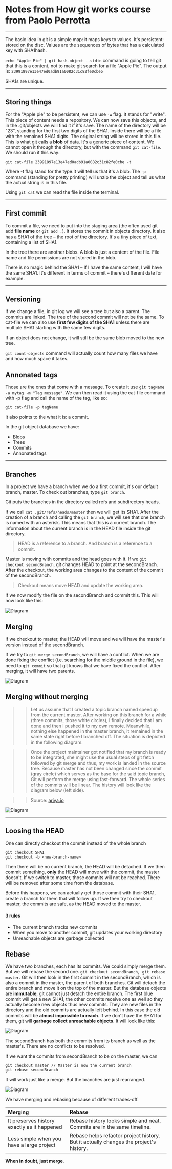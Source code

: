 # Notes from How git works course from Paolo Perrotta

---

The basic idea in git is a simple map: it maps keys to values. It's persistent: stored on the disc. Values are the sequences of bytes that has a calculated key with SHA1hash. 

`echo "Apple Pie" | git hash-object --stdin` command is going to tell git that this is a content, not to make git search for a file "Apple Pie". The output is: `23991897e13e47ed0adb91a0082c31c82fe0cbe5`

SHA1s are unique.

---

## Storing things

For the "Apple pie" to be persistent, we can use `-w` flag. It stands for "write". This piece of content needs a repository.
We can now save this objects, and in the .git/objects we will find it if it's save. The name of the directory will be "23", standing for the first two digits of the SHA1. Inside there will be a file with the remained SHA1 digits. The original string will be stored in this file. This is what git calls a **blob** of data. It's a generic piece of content. We cannot open it through the directory, but with the command `git cat-file`. We should run it this way:

```
git cat-file 23991897e13e47ed0adb91a0082c31c82fe0cbe -t
```

Where -t flag stand for the type.It will tell us that it's a blob. The `-p` command (standing for pretty printing) will unzip the object and tell us what the actual string is in this file. 

Using `git cat` we can read the file inside the terminal.

---
## First commit
To commit a file, we need to put into the staging area (the often used git add __file name__ or `git add .`). It stores the commit in objects directory. It also has a SHA1 of the tree – the root of the directory. It's a tiny piece of text, containing a list of SHA1.

In the tree there are another blobs. A blob is just a content of the file. File name and file permissions are not stored in the blob. 

There is no magic behind the SHA1 – If I have the same content, I will have the same SHA1. It's different in terms of commit – there's different date for example.

---
## Versioning
If we change a file, in git log we will see a tree but also a parent. The commits are linked. The tree of the second commit will not be the same. To cat-file we can also use **first few digits of the SHA1** unless there are multiple SHA1 starting with the same few digits.

If an object does not change, it will still be the same blob moved to the new tree. 

`git count-objects` command will actually count how many files we have and how much space it takes.

## Annonated tags
Those are the ones that come with a message. To create it use `git tagName -a mytag -m "Tag message"`. We can then read it using the cat-file command with -p flag and call the name of the tag, like so:

```
git cat-file -p tagName
```

It also points to the what it is: a commit.

In the git object database we have:
+ Blobs
+ Trees
+ Commits
+ Annonated tags

---

## Branches
In a project we have a branch when we do a first commit, it's our default branch, master. To check out branches, type `git branch`.

Git puts the branches in the directory called refs and subdirectory heads.

If we call `cat .git/refs/heads/master` then we will get its SHA1. After the creation of a branch and calling the `git branch`, we will see that one branch is named with an asterisk. This means that this is a current branch. The information about the current branch is in the HEAD file inside the git directory. 

> HEAD is a reference to a branch.
> And branch is a reference to a commit.

Master is moving with commits and the head goes with it. If we `git checkout secondBranch`, git changes HEAD to point at the secondBranch. After the checkout, the working area changes to the content of the commit of the secondBranch.

> Checkout means move HEAD and update the working area.

If we now modify the file on the secondBranch and commit this. This will now look like this:

![Diagram](https://i.imgur.com/GoXAL6X.png)

## Merging
If we checkout to master, the HEAD will move and we will have the master's version instead of the secondBranch.

If we try to `git merge secondBranch`, we will have a conflict. When we are done fixing the conflict (i.e. searching for the middle ground in the file), we need to `git commit` so that git knows that we have fixed the conflict. After merging, it will have two parents.

![Diagram](https://i.imgur.com/jfyhOkU.png)

## Merging without merging

>> Let us assume that I created a topic branch named speedup from the current master. After working on this branch for a while (three commits, those white circles), I finally decided that I am done and then I pushed it to my own remote. Meanwhile, nothing else happened in the master branch, it remained in the same state right before I branched off. The situation is depicted in the following diagram.

>> Once the project maintainer got notified that my branch is ready to be integrated, she might use the usual steps of git fetch followed by git merge and thus, my work is landed in the source tree. Because master has not been changed since the commit (gray circle) which serves as the base for the said topic branch, Git will perform the merge using fast-forward. The whole series of the commits will be linear. The history will look like the diagram below (left side).

>> Source: [ariya.io](https://ariya.io/2013/09/fast-forward-git-merge)

![Diagram](https://ariya.io/images/2013/09/merging.png)

---
## Loosing the HEAD
One can directly checkout the commit instead of the whole branch

```
git checkout SHA1
git checkout -b <new-branch-name>
```

Then there will be no current branch, the HEAD will be detached. If we then commit something, **only** the HEAD will move with the commit, the master doesn't. If we switch to master, those commits will not be reached. There will be removed after some time from the database.

Before this happens, we can actually get those commit with their SHA1, create a branch for them that will follow up. If we then try to checkout master, the commits are safe, as the HEAD moved to the master.

#### 3 rules
- The current branch tracks new commits
- When you move to another commit, git updates your working directory
- Unreachable objects are garbage collected

## Rebase
We have two branches, each has its commits. We could simply merge them. But we will rebase the second one. ``git checkout secondBranch, git rebase master``. Git will then look in the first commit in the secondBranch, which is also a commit in the master, the parent of both branches. Git will detach the entire branch and move it on the top of the master. But the database objects are **immutable**, git cannot just detach the entire branch. The first blue commit will get a new SHA1, the other commits receive one as well so they actually become new objects thus new commits. They are new files in the directory and the old commits are actually left behind. In this case the old commits will be **almost impossible to reach**. If we don't have the SHA1 for them, git will **garbage collect unreachable objects**.
It will look like this:

![Diagram](https://i.imgur.com/NaNe1re.png)

The secondBranch has both the commits from its branch as well as the master's. There are no conflicts to be resolved.

If we want the commits from secondBranch to be on the master, we can

```
git checkout master // Master is now the current branch
git rebase secondBranch

```
It will work just like a merge. But the branches are just rearranged.

![Diagram](https://i.imgur.com/JRm80Md.png)

We have merging and rebasing because of different trades-off. 

|Merging|Rebase|
|:------|:-----|
|It preserves history exactly as it happened|Rebase history looks simple and neat. Commits are in the same timeline. |
|Less simple when you have a large project|Rebase helps refactor project history. But it actually changes the project's history.|

**When in doubt, just merge**.